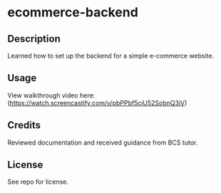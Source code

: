 # ecommerce-backend

## Description

Learned how to set up the backend for a simple e-commerce website. 

## Usage

View walkthrough video here: (https://watch.screencastify.com/v/pbPPbf5ciU52SobnQ3iV)

## Credits

Reviewed documentation and received guidance from BCS tutor.

## License
See repo for license.